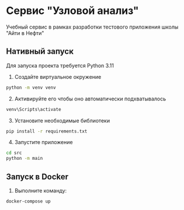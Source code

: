 # Сервис "Узловой анализ"
Учебный сервис в рамках разработки тестового приложения школы "Айти в Нефти"

## Нативный запуск

Для запуска проекта требуется Python 3.11

1) Создайте виртуальное окружение
```bash
python -m venv venv
```
2) Активируйте его
чтобы оно автоматически подхватывалось
```bash
venv\Scripts\activate
```
3) Установите необходимые библиотеки
```bash
pip install -r requirements.txt
```
4) Запустите приложение
```bash
cd src
python -m main
```
## Запуск в Docker
1) Выполните команду:
```bash
docker-compose up
```

